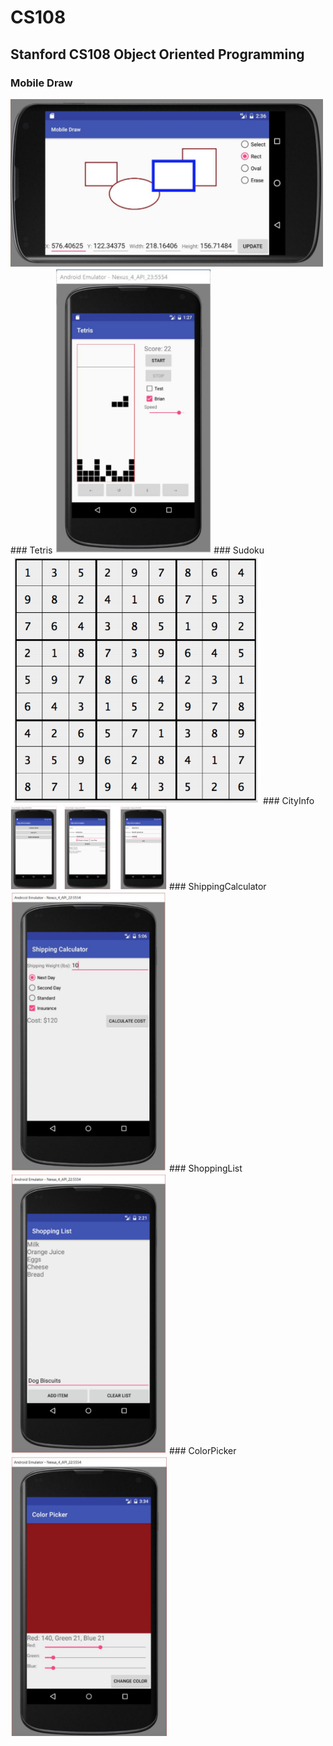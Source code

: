 # CS108
## Stanford CS108 Object Oriented Programming
### Mobile Draw
<img src="pic/MobileDraw.png" width="500" alt="MobileDraw"/>
### Tetris
<img src="pic/Tetris.png" width="250" alt="Tetris"/>
### Sudoku
<img src="pic/Sudoku.png" width="400" alt="Sudoku"/>
### CityInfo
<img src="pic/CityInfo.png" width="250" alt="CityInfo"/>
### ShippingCalculator
<img src="pic/ShippingCalculator.png" width="250" alt="ShippingCalculator"/>
### ShoppingList
<img src="pic/ShoppingList.png" width="250" alt="ShoppingList"/>
### ColorPicker
<img src="pic/ColorPicker.png" width="250" alt="ColorPicker"/>
